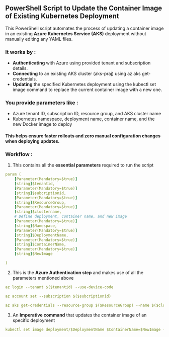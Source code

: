 ## PowerShell Script to Update the Container Image of Existing Kubernetes Deployment
This PowerShell script automates the process of updating a container image in an existing **Azure Kubernetes Service (AKS)** deployment without manually editing any YAML files.
### It works by :
- **Authenticating** with Azure using provided tenant and subscription details.
- **Connecting** to an existing AKS cluster (aks-praj) using az aks get-credentials.
- **Updating** the specified Kubernetes deployment using the kubectl set image command to replace the current container image with a new one.
### You provide parameters like :
- Azure tenant ID, subscription ID, resource group, and AKS cluster name
- Kubernetes namespace, deployment name, container name, and the new Docker image to deploy
#### This helps ensure **faster rollouts and zero manual configuration changes** when deploying updates.
### Workflow :

1. This contains all the **essential parameters** required to run the script
   
```yaml
param (
    [Parameter(Mandatory=$true)]
    [string]$tenantid,
    [Parameter(Mandatory=$true)]
    [string]$subcriptionid,
    [Parameter(Mandatory=$true)]
    [string]$ResourceGroup,
    [Parameter(Mandatory=$true)]
    [string]$clustername,
    # Define deployment, container name, and new image
    [Parameter(Mandatory=$true)]
    [string]$Namespace,
    [Parameter(Mandatory=$true)]
    [string]$DeploymentName,
    [Parameter(Mandatory=$true)]
    [string]$ContainerName,
    [Parameter(Mandatory=$true)]
    [string]$NewImage

)
```
2. This is the **Azure Authentication step** and makes use of all the parameters mentioned above

```yaml
az login --tenant $($tenantid) --use-device-code

az account set --subscription $($subcriptionid)

az aks get-credentials --resource-group $($ResourceGroup) --name $($clustername) --overwrite-existing
```
3. An **Imperative command** that updates the container image of an specific deployment

```yaml
kubectl set image deployment/$DeploymentName $ContainerName=$NewImage -n $Namespace
```

